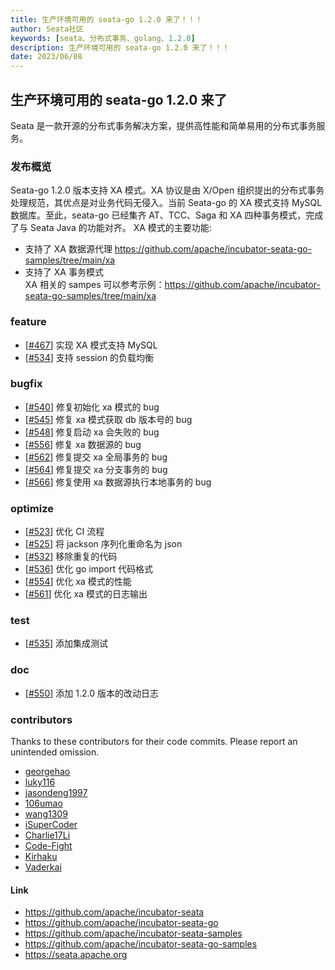 ```yaml
---
title: 生产环境可用的 seata-go 1.2.0 来了！！！
author: Seata社区
keywords: [seata、分布式事务、golang、1.2.0]
description: 生产环境可用的 seata-go 1.2.0 来了！！！
date: 2023/06/08
---
```


## 生产环境可用的 seata-go 1.2.0 来了

Seata 是一款开源的分布式事务解决方案，提供高性能和简单易用的分布式事务服务。

### 发布概览

Seata-go 1.2.0 版本支持 XA 模式。XA 协议是由 X/Open 组织提出的分布式事务处理规范，其优点是对业务代码无侵入。当前 Seata-go 的 XA 模式支持 MySQL 数据库。至此，seata-go 已经集齐 AT、TCC、Saga 和 XA 四种事务模式，完成了与 Seata Java 的功能对齐。 XA 模式的主要功能:

- 支持了 XA 数据源代理 https://github.com/apache/incubator-seata-go-samples/tree/main/xa
- 支持了 XA 事务模式  
  XA 相关的 sampes 可以参考示例：https://github.com/apache/incubator-seata-go-samples/tree/main/xa

### feature

- [[#467](https://github.com/apache/incubator-seata-go/pull/467)] 实现 XA 模式支持 MySQL
- [[#534](https://github.com/apache/incubator-seata-go/pull/534)] 支持 session 的负载均衡

### bugfix

- [[#540](https://github.com/apache/incubator-seata-go/pull/540)] 修复初始化 xa 模式的 bug
- [[#545](https://github.com/apache/incubator-seata-go/pull/545)] 修复 xa 模式获取 db 版本号的 bug
- [[#548](https://github.com/apache/incubator-seata-go/pull/548)] 修复启动 xa 会失败的 bug
- [[#556](https://github.com/apache/incubator-seata-go/pull/556)] 修复 xa 数据源的 bug
- [[#562](https://github.com/apache/incubator-seata-go/pull/562)] 修复提交 xa 全局事务的 bug
- [[#564](https://github.com/apache/incubator-seata-go/pull/564)] 修复提交 xa 分支事务的 bug
- [[#566](https://github.com/apache/incubator-seata-go/pull/566)] 修复使用 xa 数据源执行本地事务的 bug

### optimize

- [[#523](https://github.com/apache/incubator-seata-go/pull/523)] 优化 CI 流程
- [[#525](https://github.com/apache/incubator-seata-go/pull/525)] 将 jackson 序列化重命名为 json
- [[#532](https://github.com/apache/incubator-seata-go/pull/532)] 移除重复的代码
- [[#536](https://github.com/apache/incubator-seata-go/pull/536)] 优化 go import 代码格式
- [[#554](https://github.com/apache/incubator-seata-go/pull/554)] 优化 xa 模式的性能
- [[#561](https://github.com/apache/incubator-seata-go/pull/561)] 优化 xa 模式的日志输出

### test

- [[#535](https://github.com/apache/incubator-seata-go/pull/535)] 添加集成测试

### doc

- [[#550](https:/github.com/apache/incubator-seata-go/pull/550)] 添加 1.2.0 版本的改动日志

### contributors

Thanks to these contributors for their code commits. Please report an unintended omission.

- [georgehao](https://github.com/georgehao)
- [luky116](https://github.com/luky116)
- [jasondeng1997](https://github.com/jasondeng1997)
- [106umao](https://github.com/106umao)
- [wang1309](https://github.com/wang1309)
- [iSuperCoder](https://github.com/iSuperCoder)
- [Charlie17Li](https://github.com/Charlie17Li)
- [Code-Fight](https://github.com/Code-Fight)
- [Kirhaku](https://github.com/Kirhaku)
- [Vaderkai](https://github.com/VaderKai)

#### Link

- https://github.com/apache/incubator-seata
- https://github.com/apache/incubator-seata-go
- https://github.com/apache/incubator-seata-samples
- https://github.com/apache/incubator-seata-go-samples
- https://seata.apache.org
